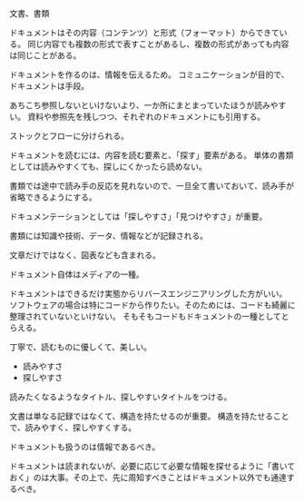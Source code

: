 文書、書類

ドキュメントはその内容（コンテンツ）と形式（フォーマット）からできている。
同じ内容でも複数の形式で表すことがあるし、複数の形式があっても内容は同じことがある。

ドキュメントを作るのは、情報を伝えるため。
コミュニケーションが目的で、ドキュメントは手段。

あちこち参照しないといけないより、一か所にまとまっていたほうが読みやすい。
資料や参照先を残しつつ、それぞれのドキュメントにも引用する。

ストックとフローに分けられる。

ドキュメントを読むには、内容を読む要素と、「探す」要素がある。
単体の書類としては読みやすくても、探しにくかったら読めない。

書類では途中で読み手の反応を見れないので、一旦全て書いておいて、読み手が省略できるようにする。

ドキュメンテーションとしては「探しやすさ」「見つけやすさ」が重要。

書類には知識や技術、データ、情報などが記録される。

文章だけではなく、図表なども含まれる。

ドキュメント自体はメディアの一種。

ドキュメントはできるだけ実態からリバースエンジニアリングした方がいい。
ソフトウェアの場合は特にコードから作りたい。そのためには、コードも綺麗に整理されていないといけない。
そもそもコードもドキュメントの一種としてとらえる。

丁寧で、読むものに優しくて、美しい。

- 読みやすさ
- 探しやすさ

読みたくなるようなタイトル、探しやすいタイトルをつける。

文書は単なる記録ではなくて、構造を持たせるのが重要。
構造を持たせることで、読みやすく、探しやすくする。

ドキュメントも扱うのは情報であるべき。

ドキュメントは読まれないが、必要に応じて必要な情報を探せるように「書いておく」のは大事。その上で、先に周知すべきことはドキュメント以外でも通達するべき。
